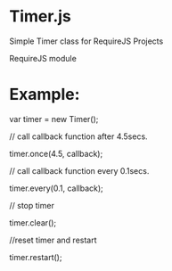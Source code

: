 Timer.js
========

Simple Timer class for RequireJS Projects

RequireJS module

Example:
=========

var timer = new Timer();



// call callback function after 4.5secs.

timer.once(4.5, callback);



// call callback function every 0.1secs.

timer.every(0.1, callback);


// stop timer

timer.clear();



//reset timer and restart

timer.restart();



